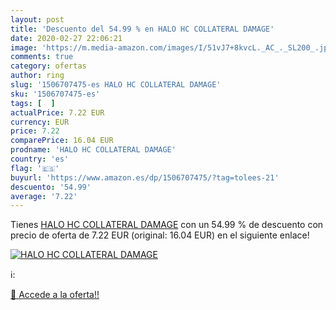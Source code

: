 ```yaml
---
layout: post
title: 'Descuento del 54.99 % en HALO HC COLLATERAL DAMAGE'
date: 2020-02-27 22:06:21
image: 'https://m.media-amazon.com/images/I/51vJ7+8kvcL._AC_._SL200_.jpg'
comments: true
category: ofertas
author: ring
slug: '1506707475-es HALO HC COLLATERAL DAMAGE'
sku: '1506707475-es'
tags: [  ]
actualPrice: 7.22 EUR
currency: EUR
price: 7.22
comparePrice: 16.04 EUR
prodname: 'HALO HC COLLATERAL DAMAGE'
country: 'es'
flag: '🇪🇸'
buyurl: 'https://www.amazon.es/dp/1506707475/?tag=tolees-21'
descuento: '54.99'
average: '7.22'
---
```


Tienes [HALO HC COLLATERAL DAMAGE](https://www.amazon.es/dp/1506707475/?tag=tolees-21) con un 54.99 % de descuento con precio de oferta de 7.22 EUR (original: 16.04 EUR) en el siguiente enlace!

[![HALO HC COLLATERAL DAMAGE](https://m.media-amazon.com/images/I/51vJ7+8kvcL._AC_._SL200_.jpg)](https://www.amazon.es/dp/1506707475/?tag=tolees-21)

ℹ️:


[🛒 Accede a la oferta!!](https://www.amazon.es/dp/1506707475/?tag=tolees-21)
